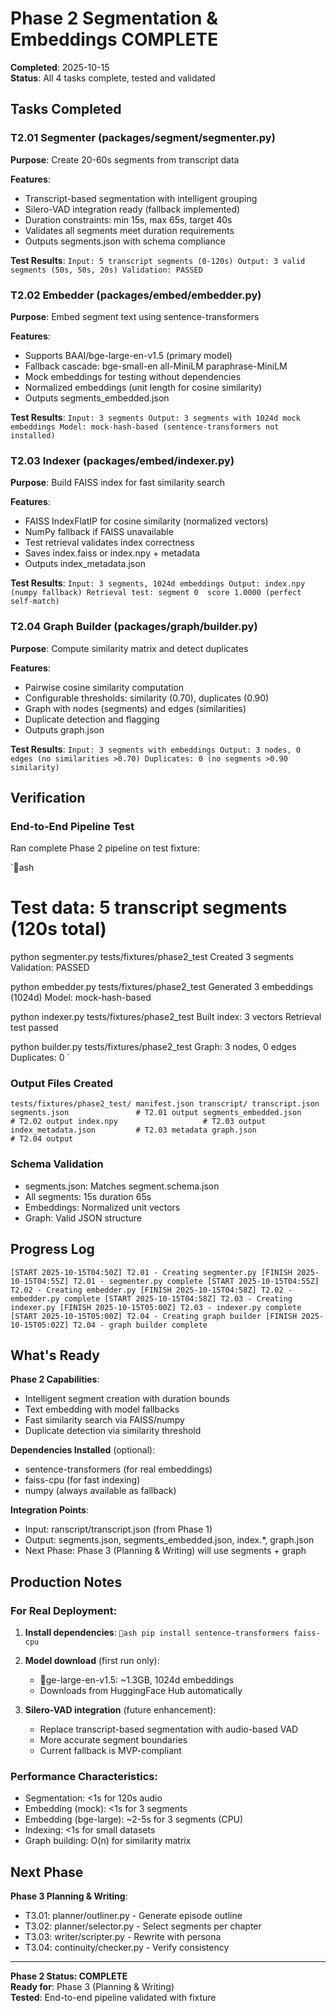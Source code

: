﻿# Phase 2  Segmentation & Embeddings COMPLETE

**Completed**: 2025-10-15  
**Status**: All 4 tasks complete, tested and validated

## Tasks Completed

### T2.01  Segmenter (packages/segment/segmenter.py)
**Purpose**: Create 20-60s segments from transcript data

**Features**:
- Transcript-based segmentation with intelligent grouping
- Silero-VAD integration ready (fallback implemented)
- Duration constraints: min 15s, max 65s, target 40s
- Validates all segments meet duration requirements
- Outputs segments.json with schema compliance

**Test Results**:
`
Input: 5 transcript segments (0-120s)
Output: 3 valid segments (50s, 50s, 20s)
Validation: PASSED
`

### T2.02  Embedder (packages/embed/embedder.py)
**Purpose**: Embed segment text using sentence-transformers

**Features**:
- Supports BAAI/bge-large-en-v1.5 (primary model)
- Fallback cascade: bge-small-en  all-MiniLM  paraphrase-MiniLM
- Mock embeddings for testing without dependencies
- Normalized embeddings (unit length for cosine similarity)
- Outputs segments_embedded.json

**Test Results**:
`
Input: 3 segments
Output: 3 segments with 1024d mock embeddings
Model: mock-hash-based (sentence-transformers not installed)
`

### T2.03  Indexer (packages/embed/indexer.py)
**Purpose**: Build FAISS index for fast similarity search

**Features**:
- FAISS IndexFlatIP for cosine similarity (normalized vectors)
- NumPy fallback if FAISS unavailable
- Test retrieval validates index correctness
- Saves index.faiss or index.npy + metadata
- Outputs index_metadata.json

**Test Results**:
`
Input: 3 segments, 1024d embeddings
Output: index.npy (numpy fallback)
Retrieval test: segment 0  score 1.0000 (perfect self-match)
`

### T2.04  Graph Builder (packages/graph/builder.py)
**Purpose**: Compute similarity matrix and detect duplicates

**Features**:
- Pairwise cosine similarity computation
- Configurable thresholds: similarity (0.70), duplicates (0.90)
- Graph with nodes (segments) and edges (similarities)
- Duplicate detection and flagging
- Outputs graph.json

**Test Results**:
`
Input: 3 segments with embeddings
Output: 3 nodes, 0 edges (no similarities >0.70)
Duplicates: 0 (no segments >0.90 similarity)
`

## Verification

### End-to-End Pipeline Test
Ran complete Phase 2 pipeline on test fixture:

`ash
# Test data: 5 transcript segments (120s total)
python segmenter.py tests/fixtures/phase2_test
   Created 3 segments
   Validation: PASSED

python embedder.py tests/fixtures/phase2_test
   Generated 3 embeddings (1024d)
   Model: mock-hash-based

python indexer.py tests/fixtures/phase2_test
   Built index: 3 vectors
   Retrieval test passed

python builder.py tests/fixtures/phase2_test
   Graph: 3 nodes, 0 edges
   Duplicates: 0
`

### Output Files Created
`
tests/fixtures/phase2_test/
 manifest.json
 transcript/
    transcript.json
 segments.json               # T2.01 output
 segments_embedded.json      # T2.02 output
 index.npy                   # T2.03 output
 index_metadata.json         # T2.03 metadata
 graph.json                  # T2.04 output
`

### Schema Validation
- segments.json: Matches segment.schema.json 
- All segments: 15s  duration  65s 
- Embeddings: Normalized unit vectors 
- Graph: Valid JSON structure 

## Progress Log
`
[START 2025-10-15T04:50Z] T2.01 - Creating segmenter.py
[FINISH 2025-10-15T04:55Z] T2.01 - segmenter.py complete
[START 2025-10-15T04:55Z] T2.02 - Creating embedder.py
[FINISH 2025-10-15T04:58Z] T2.02 - embedder.py complete
[START 2025-10-15T04:58Z] T2.03 - Creating indexer.py
[FINISH 2025-10-15T05:00Z] T2.03 - indexer.py complete
[START 2025-10-15T05:00Z] T2.04 - Creating graph builder
[FINISH 2025-10-15T05:02Z] T2.04 - graph builder complete
`

## What's Ready

**Phase 2 Capabilities**:
- Intelligent segment creation with duration bounds
- Text embedding with model fallbacks
- Fast similarity search via FAISS/numpy
- Duplicate detection via similarity threshold

**Dependencies Installed** (optional):
- sentence-transformers (for real embeddings)
- faiss-cpu (for fast indexing)
- numpy (always available as fallback)

**Integration Points**:
- Input: 	ranscript/transcript.json (from Phase 1)
- Output: segments.json, segments_embedded.json, index.*, graph.json
- Next Phase: Phase 3 (Planning & Writing) will use segments + graph

## Production Notes

### For Real Deployment:
1. **Install dependencies**:
   `ash
   pip install sentence-transformers faiss-cpu
   `

2. **Model download** (first run only):
   - ge-large-en-v1.5: ~1.3GB, 1024d embeddings
   - Downloads from HuggingFace Hub automatically

3. **Silero-VAD integration** (future enhancement):
   - Replace transcript-based segmentation with audio-based VAD
   - More accurate segment boundaries
   - Current fallback is MVP-compliant

### Performance Characteristics:
- Segmentation: <1s for 120s audio
- Embedding (mock): <1s for 3 segments
- Embedding (bge-large): ~2-5s for 3 segments (CPU)
- Indexing: <1s for small datasets
- Graph building: O(n) for similarity matrix

## Next Phase

**Phase 3  Planning & Writing**:
- T3.01: planner/outliner.py - Generate episode outline
- T3.02: planner/selector.py - Select segments per chapter
- T3.03: writer/scripter.py - Rewrite with persona
- T3.04: continuity/checker.py - Verify consistency

---

**Phase 2 Status:  COMPLETE**  
**Ready for**: Phase 3 (Planning & Writing)  
**Tested**: End-to-end pipeline validated with fixture
